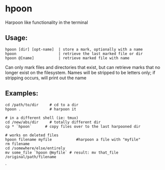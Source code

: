 # hpoon
Harpoon like functionality in the terminal

## Usage:
    hpoon [dir] [opt-name]  | store a mark, optionally with a name
    hpoon                   | retrieve the last marked file or dir
    hpoon @[name]           | retrieve marked file with name

Can only mark files and directories that exist, but can retrieve
marks that no longer exist on the filesystem. Names will be stripped
to be letters only; if stripping occurs, will print out the name

## Examples:

    cd /path/to/dir     # cd to a dir
    hpoon .             # harpoon it

    # in a different shell (ie: tmux)
    cd /new/abs/dir     # totally different dir
    cp * `hpoon`      # copy files over to the last harpooned dir

    # works on deleted files
    hpoon filename myfile           #harpoon a file with "myfile"
    rm filename
    cd /somewhere/else/entirely
    mv some_file `hpoon @myfile` # result: mv that_file /original/path/filename
`

